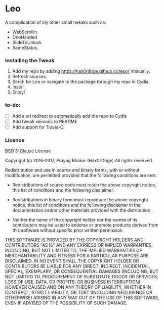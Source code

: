 # Leo

A complication of my other small tweaks such as:
* WebScrollin
* OneHanded
* SlideToUnlock
* SameStatus

### Installing the Tweak

1. Add my repo by adding https://hax0rdoge.github.io/repo/ manually.
2. Refresh sources.
3. Serch for Leo or navigate to the package through my repo in Cydia.
4. Install.
5. Enjoy!

### to-do:

- [ ] Add a url redirect to automatically add the repo to Cydia
- [ ] Add tweak versions to README
- [ ] Add support for Travis-Ci

### Licence

BSD 3-Clause License

Copyright (c) 2016-2017, Prayag Bhakar (Hax0rDoge) 
All rights reserved.

Redistribution and use in source and binary forms, with or without modification, are permitted provided that the following conditions are met:

* Redistributions of source code must retain the above copyright notice, this list of conditions and the following disclaimer.

* Redistributions in binary form must reproduce the above copyright notice, this list of conditions and the following disclaimer in the documentation and/or other materials provided with the distribution.

* Neither the name of the copyright holder nor the names of its contributors may be used to endorse or promote products derived from this software without specific prior written permission.

THIS SOFTWARE IS PROVIDED BY THE COPYRIGHT HOLDERS AND CONTRIBUTORS "AS IS" AND ANY EXPRESS OR IMPLIED WARRANTIES, INCLUDING, BUT NOT LIMITED TO, THE IMPLIED WARRANTIES OF MERCHANTABILITY AND FITNESS FOR A PARTICULAR PURPOSE ARE DISCLAIMED. IN NO EVENT SHALL THE COPYRIGHT HOLDER OR CONTRIBUTORS BE LIABLE FOR ANY DIRECT, INDIRECT, INCIDENTAL, SPECIAL, EXEMPLARY, OR CONSEQUENTIAL DAMAGES (INCLUDING, BUT NOT LIMITED TO, PROCUREMENT OF SUBSTITUTE GOODS OR SERVICES; LOSS OF USE, DATA, OR PROFITS; OR BUSINESS INTERRUPTION) HOWEVER CAUSED AND ON ANY THEORY OF LIABILITY, WHETHER IN CONTRACT, STRICT LIABILITY, OR TORT (INCLUDING NEGLIGENCE OR OTHERWISE) ARISING IN ANY WAY OUT OF THE USE OF THIS SOFTWARE, EVEN IF ADVISED OF THE POSSIBILITY OF SUCH DAMAGE.